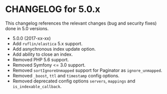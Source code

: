 CHANGELOG for 5.0.x
===================

This changelog references the relevant changes (bug and security fixes) done
in 5.0 versions.

* 5.0.0 (2017-xx-xx)
 * Add `ruflin/elastica` 5.x support.
 * Add asnychronous index update option.
 * Add ability to close an index.
 * Removed PHP 5.6 support.
 * Removed Symfony <= 3.0 support.
 * Removed `sortIgnoreUnmapped` support for Paginator as `ignore_unmapped`.
 * Removed `_boost`, `ttl` and `timestamp` config options.
 * Removed deprecated config options `servers`, `mappings` and `is_indexable_callback`.
